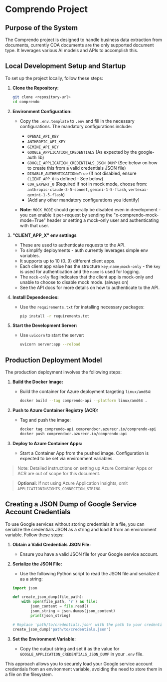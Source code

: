 # Comprendo Project

## Purpose of the System

The Comprendo project is designed to handle business data extraction from documents, currently COA documents are the only supported document type. It leverages various AI models and APIs to accomplish this.

## Local Development Setup and Startup

To set up the project locally, follow these steps:

1. **Clone the Repository:**

   ```bash
   git clone <repository-url>
   cd comprendo
   ```

2. **Environment Configuration:**

   - Copy the `.env.template` to `.env` and fill in the necessary configurations. The mandatory configurations include:

     - `OPENAI_API_KEY`
     - `ANTHROPIC_API_KEY`
     - `GEMINI_API_KEY`
     - `GOOGLE_APPLICATION_CREDENTIALS` (As expected by the google-auth lib)
     - `GOOGLE_APPLICATION_CREDENTIALS_JSON_DUMP` (See below on how to create this from a valid credentials JSON file)
     - `DISABLE_AUTHENTICATION=True` (If not disabled, ensure `CLIENT_APP_0` is defined - See below)
     - `COA_EXPERT_0` (Required if not in mock mode, choose from: `anthropic-claude-3-5-sonnet`, `gemini-1-5-flash`, `vertexai-gemini-1-5-flash`)
     - [Add any other mandatory configurations you identify]

   - **Note:** `MOCK_MODE` should generally be disabled even in development - you can enable it per-request by sending the "x-comprendo-mock-mode=True" header or setting a mock-only user and authenticating with that user.

3. **"CLIENT_APP_X" env settings**

   - These are used to authenticate requests to the API.
   - To simplify deployments - auth currently leverages simple env variables.
   - It supports up to 10 (0..9) different client apps.
   - Each client app value has the structure `key;name;mock-only` - the `key` is used for authentication and the `name` is used for logging.
   - The `mock-only` flag indicates that the client app is mock-only and unable to choose to disable mock mode. (always on)
   - See the API docs for more details on how to authenticate to the API.

4. **Install Dependencies:**

   - Use the `requirements.txt` for installing necessary packages:
     ```bash
     pip install -r requirements.txt
     ```

5. **Start the Development Server:**
   - Use `uvicorn` to start the server:
     ```bash
     uvicorn server:app --reload
     ```

## Production Deployment Model

The production deployment involves the following steps:

1. **Build the Docker Image:**

   - Build the container for Azure deployment targeting `linux/amd64`:
     ```bash
     docker build --tag comprendo-api --platform linux/amd64 .
     ```

2. **Push to Azure Container Registry (ACR):**

   - Tag and push the image:
     ```bash
     docker tag comprendo-api comprendocr.azurecr.io/comprendo-api
     docker push comprendocr.azurecr.io/comprendo-api
     ```

3. **Deploy to Azure Container Apps:**
   - Start a Container App from the pushed image. Configuration is expected to be set via environment variables.

> Note: Detailed instructions on setting up Azure Container Apps or ACR are out of scope for this document.

> **Optional:** If not using Azure Application Insights, omit `APPLICATIONINSIGHTS_CONNECTION_STRING`.

## Creating a JSON Dump of Google Service Account Credentials

To use Google services without storing credentials in a file, you can serialize the credentials JSON as a string and load it from an environment variable. Follow these steps:

1. **Obtain a Valid Credentials JSON File:**
   - Ensure you have a valid JSON file for your Google service account.

2. **Serialize the JSON File:**
   - Use the following Python script to read the JSON file and serialize it as a string:

   ```python
   import json

   def create_json_dump(file_path):
       with open(file_path, 'r') as file:
           json_content = file.read()
           json_string = json.dumps(json_content)
           print(json_string)

   # Replace 'path/to/credentials.json' with the path to your credentials file
   create_json_dump('path/to/credentials.json')
   ```

3. **Set the Environment Variable:**
   - Copy the output string and set it as the value for `GOOGLE_APPLICATION_CREDENTIALS_JSON_DUMP` in your `.env` file.

This approach allows you to securely load your Google service account credentials from an environment variable, avoiding the need to store them in a file on the filesystem.

